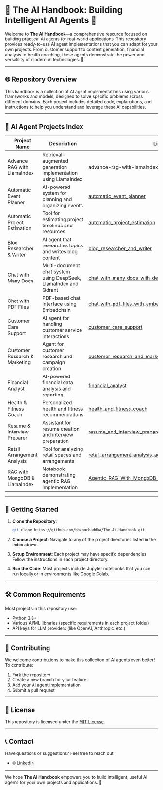 # 🌟 The AI Handbook: Building Intelligent AI Agents 🌟

Welcome to **The AI Handbook**—a comprehensive resource focused on building practical AI agents for real-world applications. This repository provides ready-to-use AI agent implementations that you can adapt for your own projects. From customer support to content generation, financial analysis to health coaching, these agents demonstrate the power and versatility of modern AI technologies. 🚀

---

## 🌐 **Repository Overview**

This handbook is a collection of AI agent implementations using various frameworks and models, designed to solve specific problems across different domains. Each project includes detailed code, explanations, and instructions to help you understand and leverage these AI capabilities.

---

## 📂 **AI Agent Projects Index**

| Project Name | Description | Link |
|-------------|-------------|------|
| Advance RAG with LlamaIndex | Retrieval-augmented generation implementation using LlamaIndex | [advance-rag-with-lamaindex](advance-rag-with-lamaindex/) |
| Automatic Event Planner | AI-powered system for planning and organizing events | [automatic_event_planner](automatic_event_planner/) |
| Automatic Project Estimation | Tool for estimating project timelines and resources | [automatic_project_estimation](automatic_project_estimation/) |
| Blog Researcher & Writer | AI agent that researches topics and writes blog content | [blog_researcher_and_writer](blog_researcher_and_writer/) |
| Chat with Many Docs | Multi-document chat system using DeepSeek, LlamaIndex and Qdrant | [chat_with_many_docs_with_deepseek_lamaindex_and_qdrant](chat_with_many_docs_with_deepseek_lamaindex_and_qdrant/) |
| Chat with PDF Files | PDF-based chat interface using Embedchain | [chat_with_pdf_files_with_embedchain](chat_with_pdf_files_with_embedchain/) |
| Customer Care Support | AI agent for handling customer service interactions | [customer_care_support](customer_care_support/) |
| Customer Research & Marketing | Agent for customer research and campaign creation | [customer_research_and_marketing_campaign_creator](customer_research_and_marketing_campaign_creator/) |
| Financial Analyst | AI-powered financial data analysis and reporting | [financial_analyst](financial_analyst/) |
| Health & Fitness Coach | Personalized health and fitness recommendations | [health_and_fitness_coach](health_and_fitness_coach/) |
| Resume & Interview Preparer | Assistant for resume creation and interview preparation | [resume_and_interview_preparer](resume_and_interview_preparer/) |
| Retail Arrangement Analysis | Tool for analyzing retail spaces and arrangements | [retail_arrangement_analysis_agent](retail_arrangement_analysis_agent/) |
| RAG with MongoDB & LlamaIndex | Notebook demonstrating agentic RAG implementation | [Agentic_RAG_With_MongoDB_and_LamaIndex.ipynb](Agentic_RAG_With_MongoDB_and_LamaIndex.ipynb) |

---

## 🚀 **Getting Started**

1. **Clone the Repository**:
   ```bash
   git clone https://github.com/bhanuchaddha/The-Ai-Handbook.git
   ```

2. **Choose a Project**:
   Navigate to any of the project directories listed in the index above.

3. **Setup Environment**:
   Each project may have specific dependencies. Follow the instructions in each project directory.

4. **Run the Code**:
   Most projects include Jupyter notebooks that you can run locally or in environments like Google Colab.

---

## 🛠️ **Common Requirements**

Most projects in this repository use:
- Python 3.8+
- Various AI/ML libraries (specific requirements in each project folder)
- API keys for LLM providers (like OpenAI, Anthropic, etc.)

---

## 🤝 **Contributing**

We welcome contributions to make this collection of AI agents even better! To contribute:
1. Fork the repository
2. Create a new branch for your feature
3. Add your AI agent implementation
4. Submit a pull request

---

## 📜 **License**

This repository is licensed under the [MIT License](LICENSE.txt).

---

## 📞 **Contact**

Have questions or suggestions? Feel free to reach out:

- 🌐 [LinkedIn](https://linkedin.com/in/bhanuchaddha)

---

We hope **The AI Handbook** empowers you to build intelligent, useful AI agents for your own projects and applications. 🌟

